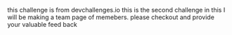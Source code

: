 this challenge is from devchallenges.io
this is the second challenge in this I will be making a team page of memebers.
please checkout and provide your valuable feed back

